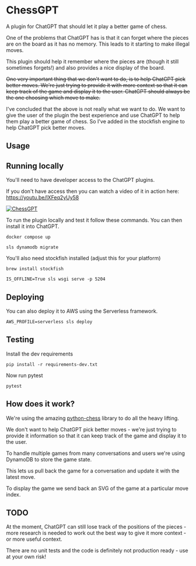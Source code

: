 # ChessGPT

A plugin for ChatGPT that should let it play a better game of chess.

One of the problems that ChatGPT has is that it can forget where the pieces are on the board as it has no memory. This leads to it starting to make illegal moves.

This plugin should help it remember where the pieces are (though it still sometimes forgets!) and also provides a nice display of the board.

~~One very important thing that we don't want to do, is to help ChatGPT pick better moves. We're just trying to provide it with more context so that it can keep track of the game and display it to the user. ChatGPT should always be the one choosing which move to make.~~

I've concluded that the above is not really what we want to do. We want to give the user of the plugin the best experience and use ChatGPT to help them play a better game of chess. So I've added in the stockfish engine to help ChatGPT pick better moves.

## Usage

## Running locally

You'll need to have developer access to the ChatGPT plugins.

If you don't have access then you can watch a video of it in action here: https://youtu.be/lXFeq2yUy58

[![ChessGPT](https://img.youtube.com/vi/lXFeq2yUy58/0.jpg)](https://youtu.be/lXFeq2yUy58)

To run the plugin locally and test it follow these commands. You can then install it into ChatGPT.

```
docker compose up
```

```
sls dynamodb migrate
```

You'll also need stockfish installed (adjust this for your platform)

```
brew install stockfish
```

```
IS_OFFLINE=True sls wsgi serve -p 5204
```

## Deploying

You can also deploy it to AWS using the Serverless framework.

```
AWS_PROFILE=serverless sls deploy   
```

## Testing

Install the dev requirements

```
pip install -r requirements-dev.txt
```

Now run pytest

```
pytest
```

## How does it work?

We're using the amazing [python-chess](https://python-chess.readthedocs.io/en/v0.2.0/index.html) library to do all the heavy lifting.

We don't want to help ChatGPT pick better moves - we're just trying to provide it information so that it can keep track of the game and display it to the user.

To handle multiple games from many conversations and users we're using DynamoDB to store the game state.

This lets us pull back the game for a conversation and update it with the latest move.

To display the game we send back an SVG of the game at a particular move index.

## TODO

At the moment, ChatGPT can still lose track of the positions of the pieces - more research is needed to work out the best way to give it more context - or more useful context.

There are no unit tests and the code is definitely not production ready - use at your own risk!